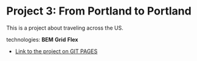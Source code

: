 ﻿# Project 3: From Portland to Portland


This is a project about traveling across the US. 

technologies:
**BEM**
**Grid**
**Flex**



* [Link to the project on GIT PAGES](https://rachel-levin.github.io/web_project_3/)

